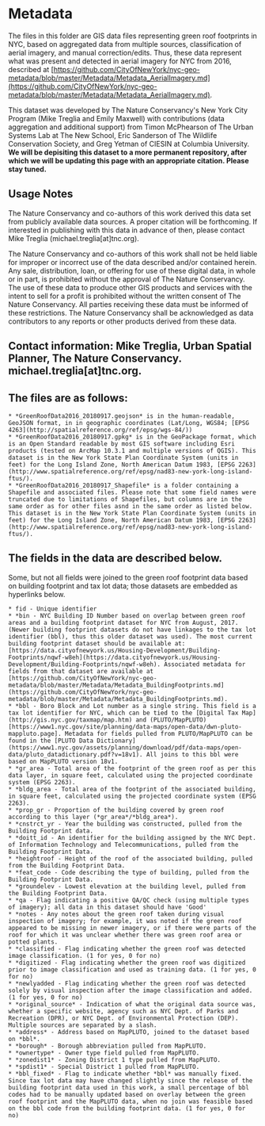 # Metadata

The files in this folder are GIS data files representing green roof footprints in NYC, based on aggregated data from multiple sources, classification of aerial imagery, and manual correction/edits. Thus, these data represent what was present and detected in aerial imagery for NYC from 2016, described at [https://github.com/CityOfNewYork/nyc-geo-metadata/blob/master/Metadata/Metadata_AerialImagery.md](https://github.com/CityOfNewYork/nyc-geo-metadata/blob/master/Metadata/Metadata_AerialImagery.md). 

This dataset was developed by The Nature Conservancy's New York City Program (Mike Treglia and Emily Maxwell) with contributions (data aggregation and additional support) from Timon McPhearson of The Urban Systems Lab at The New School, Eric Sanderson of The Wildlife Conservation Society, and Greg Yetman of CIESIN at Columbia University. **We will be depisiting this dataset to a more permanent repository, after which we will be updating this page with an appropriate citation. Please stay tuned.**

## Usage Notes

The Nature Conservancy and co-authors of this work derived this data set from publicly available data sources. A proper citation will be forthcoming. If interested in publishing with this data in advance of then, please contact Mike Treglia (michael.treglia[at]tnc.org). 

The Nature Conservancy and co-authors of this work shall not be held liable for improper or incorrect use of the data described and/or contained herein. Any sale, distribution, loan, or offering for use of these digital data, in whole or in part, is prohibited without the approval of The Nature Conservancy. The use of these data to produce other GIS products and services with the intent to sell for a profit is prohibited without the written consent of The Nature Conservancy. All parties receiving these data must be informed of these restrictions. The Nature Conservancy shall be acknowledged as data contributors to any reports or other products derived from these data.


## Contact information: Mike Treglia, Urban Spatial Planner, The Nature Conservancy. michael.treglia[at]tnc.org.


## The files are as follows:

	* *GreenRoofData2016_20180917.geojson* is in the human-readable, GeoJSON format, in in geographic coordinates (Lat/Long, WGS84; [EPSG 4263](http://spatialreference.org/ref/epsg/wgs-84/))
	* *GreenRoofData2016_20180917.gpkg* is in the GeoPackage format, which is an Open Standard readable by most GIS software including Esri products (tested on ArcMap 10.3.1 and multiple versions of QGIS). This dataset is in the New York State Plan Coordinate System (units in feet) for the Long Island Zone, North American Datum 1983, [EPSG 2263](http://www.spatialreference.org/ref/epsg/nad83-new-york-long-island-ftus/).
	* *GreenRoofData2016_20180917_Shapefile* is a folder containing a Shapefile and associated files. Please note that some field names were truncated due to limitations of Shapefiles, but columns are in the same order as for other files asnd in the same order as listed below. This dataset is in the New York State Plan Coordinate System (units in feet) for the Long Island Zone, North American Datum 1983, [EPSG 2263](http://www.spatialreference.org/ref/epsg/nad83-new-york-long-island-ftus/).


## The fields in the data are described below.

Some, but not all fields were joined to the green roof footprint data based on building footprint and tax lot data; those datasets are embedded as hyperlinks below.

	* fid - Unique identifier
	* *bin - NYC Building ID Number based on overlap between green roof areas and a building footprint dataset for NYC from August, 2017. (Newer building footprint datasets do not have linkages to the tax lot identifier (bbl), thus this older dataset was used). The most current building footprint dataset should be available at: [https://data.cityofnewyork.us/Housing-Development/Building-Footprints/nqwf-w8eh](https://data.cityofnewyork.us/Housing-Development/Building-Footprints/nqwf-w8eh). Associated metadata for fields from that dataset are available at [https://github.com/CityOfNewYork/nyc-geo-metadata/blob/master/Metadata/Metadata_BuildingFootprints.md](https://github.com/CityOfNewYork/nyc-geo-metadata/blob/master/Metadata/Metadata_BuildingFootprints.md).
	* *bbl - Boro Block and Lot number as a single string. This field is a tax lot identifier for NYC, which can be tied to the [Digital Tax Map](http://gis.nyc.gov/taxmap/map.htm) and (PLUTO/MapPLUTO)[https://www1.nyc.gov/site/planning/data-maps/open-data/dwn-pluto-mappluto.page]. Metadata for fields pulled from PLUTO/MapPLUTO can be found in the [PLUTO Data Dictionary](https://www1.nyc.gov/assets/planning/download/pdf/data-maps/open-data/pluto_datadictionary.pdf?v=18v1). All joins to this bbl were based on MapPLUTO version 18v1.
	* *gr_area - Total area of the footprint of the green roof as per this data layer, in square feet, calculated using the projected coordinate system (EPSG 2263).
	* *bldg_area - Total area of the footprint of the associated building, in square feet, calculated using the projected coordinate system (EPSG 2263).
	* *prop_gr - Proportion of the building covered by green roof according to this layer (*gr_area*/*bldg_area*).
	* *cnstrct_yr - Year the building was constructed, pulled from the Building Footprint data.
	* *doitt_id - An identifier for the building assigned by the NYC Dept. of Information Technology and Telecommunications, pulled from the Building Footprint Data.
	* *heightroof - Height of the roof of the associated building, pulled from the Building Footprint Data.
	* *feat_code - Code describing the type of building, pulled from the Building Footprint Data.
	* *groundelev - Lowest elevation at the building level, pulled from the Building Footprint Data.
	* *qa - Flag indicating a positive QA/QC check (using multiple types of imagery); all data in this dataset should have 'Good'
	* *notes - Any notes about the green roof taken during visual inspection of imagery; for example, it was noted if the green roof appeared to be missing in newer imagery, or if there were parts of the roof for which it was unclear whether there was green roof area or potted plants.
	* *classified - Flag indicating whether the green roof was detected image classification. (1 for yes, 0 for no)
	* *digitized - Flag indicating whether the green roof was digitized prior to image classification and used as training data. (1 for yes, 0 for no)
	* *newlyadded - Flag indicating whether the green roof was detected solely by visual inspection after the image classification and added. (1 for yes, 0 for no)
	* *original_source* - Indication of what the original data source was, whether a specific website, agency such as NYC Dept. of Parks and Recreation (DPR), or NYC Dept. of Environmental Protection (DEP). Multiple sources are separated by a slash.
	* *address* - Address based on MapPLUTO, joined to the dataset based on *bbl*.
	* *borough* - Borough abbreviation pulled from MapPLUTO.
	* *ownertype* - Owner type field pulled from MapPLUTO.
	* *zonedist1* - Zoning District 1 type pulled from MapPLUTO.
	* *spdist1* - Special District 1 pulled from MapPLUTO.
	* *bbl_fixed* - Flag to indicate whether *bbl* was manually fixed. Since tax lot data may have changed slightly since the release of the building footprint data used in this work, a small percentage of bbl codes had to be manually updated based on overlay between the green roof footprint and the MapPLUTO data, when no join was feasible based on the bbl code from the building footprint data. (1 for yes, 0 for no)
